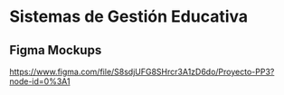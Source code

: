 # Sistemas de Gestión Educativa

## Figma Mockups
https://www.figma.com/file/S8sdjUFG8SHrcr3A1zD6do/Proyecto-PP3?node-id=0%3A1

